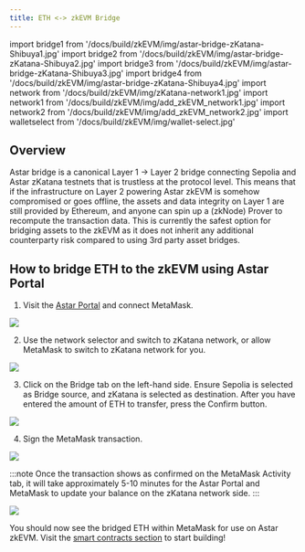 ```yaml
---
title: ETH <-> zkEVM Bridge
---
```


import bridge1 from '/docs/build/zkEVM/img/astar-bridge-zKatana-Shibuya1.jpg'
import bridge2 from '/docs/build/zkEVM/img/astar-bridge-zKatana-Shibuya2.jpg'
import bridge3 from '/docs/build/zkEVM/img/astar-bridge-zKatana-Shibuya3.jpg'
import bridge4 from '/docs/build/zkEVM/img/astar-bridge-zKatana-Shibuya4.jpg'
import network from '/docs/build/zkEVM/img/zKatana-network1.jpg'
import network1 from '/docs/build/zkEVM/img/add_zkEVM_network1.jpg'
import network2 from '/docs/build/zkEVM/img/add_zkEVM_network2.jpg'
import walletselect from '/docs/build/zkEVM/img/wallet-select.jpg'

## Overview

Astar bridge is a canonical Layer 1 &rarr; Layer 2 bridge connecting Sepolia and Astar zKatana testnets that is trustless at the protocol level. This means that if the infrastructure on Layer 2 powering Astar zkEVM is somehow compromised or goes offline, the assets and data integrity on Layer 1 are still provided by Ethereum, and anyone can spin up a (zkNode) Prover to recompute the transaction data. This is currently the safest option for bridging assets to the zkEVM as it does not inherit any additional counterparty risk compared to using 3rd party asset bridges.

## How to bridge ETH to the zkEVM using Astar Portal

1. Visit the [Astar Portal](https://portal.astar.network) and connect MetaMask. 


<div style={{textAlign: 'center'}}>
  <img src={walletselect} style={{width: 400}} />
  </div>


2. Use the network selector and switch to zKatana network, or allow MetaMask to switch to zKatana network for you.


<div style={{textAlign: 'center'}}>
  <img src={network} style={{width: 400}} />
  </div>


3. Click on the Bridge tab on the left-hand side. Ensure Sepolia is selected as Bridge source, and zKatana is selected as destination. After you have entered the amount of ETH to transfer, press the Confirm button. 


<div style={{textAlign: 'center'}}>
  <img src={bridge2} style={{width: 1000}} />
  </div>


4. Sign the MetaMask transaction. 


<div style={{textAlign: 'center'}}>
  <img src={bridge3} caption="Confirming" style={{width: 1000}} />
  </div>

:::note
Once the transaction shows as confirmed on the MetaMask Activity tab, it will take approximately 5-10 minutes for the Astar Portal and MetaMask to update your balance on the zKatana network side.
:::

<div style={{textAlign: 'center'}}>
  <img src={bridge4} caption="Confirmed" style={{width: 1000}} />
  </div>


  You should now see the bridged ETH within MetaMask for use on Astar zkEVM. Visit the [smart contracts section](/docs/build/zkEVM/smart-contracts/) to start building!

  

